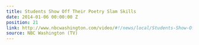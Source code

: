 ```yaml
---
title: Students Show Off Their Poetry Slam Skills
date: 2014-01-06 00:00:00 Z
position: 21
link: http://www.nbcwashington.com/video/#!/news/local/Students-Show-Off-Their-Poetry-Slam-Skills/238910401
source: NBC Washington (TV)
---
```



